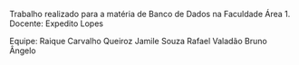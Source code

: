 Trabalho realizado para a matéria de Banco de Dados na Faculdade Área 1. Docente: Expedito Lopes

Equipe:
Raique Carvalho Queiroz
Jamile Souza
Rafael Valadão
Bruno Ângelo
